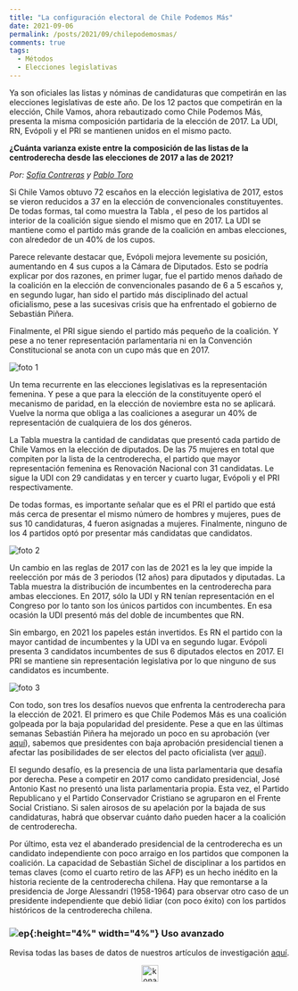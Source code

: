 ```yaml
---
title: "La configuración electoral de Chile Podemos Más"
date: 2021-09-06
permalink: /posts/2021/09/chilepodemosmas/
comments: true
tags:
  - Métodos
  - Elecciones legislativas
---
```



Ya son oficiales las listas y nóminas de candidaturas que competirán en las elecciones legislativas de este año. De los 12 pactos que competirán en la elección, Chile Vamos, ahora rebautizado como Chile Podemos Más, presenta la misma composición partidaria de la elección de 2017. La UDI, RN, Evópoli y el PRI se mantienen unidos en el mismo pacto. 

**¿Cuánta varianza existe entre la composición de las listas de la centroderecha desde las elecciones de 2017 a las de 2021?**

*Por: [Sofía Contreras](https://twitter.com/SofiaContrerasU) y [Pablo Toro](https://twitter.com/pablotoro_)*

Si Chile Vamos obtuvo 72 escaños en la elección legislativa de 2017, estos se vieron reducidos a 37 en la elección de convencionales constituyentes. De todas formas, tal como muestra la Tabla , el peso de los partidos al interior de la coalición sigue siendo el mismo que en 2017. La UDI se mantiene como el partido más grande de la coalición en ambas elecciones, con alrededor de un 40% de los cupos. 

Parece relevante destacar que, Evópoli mejora levemente su posición, aumentando en 4 sus cupos a la Cámara de Diputados. Esto se podría explicar por dos razones, en primer lugar, fue el partido menos dañado de la coalición en la elección de convencionales pasando de 6 a 5 escaños y, en segundo lugar, han sido el partido más disciplinado del actual oficialismo, pese a las sucesivas crisis que ha enfrentado el gobierno de Sebastián Piñera. 

Finalmente, el PRI sigue siendo el partido más pequeño de la coalición. Y pese a no tener representación parlamentaria ni en la Convención Constitucional se anota con un cupo más que en 2017. 


![foto 1](https://user-images.githubusercontent.com/85262128/132258512-e518ec6d-49e5-46e3-b0ed-871b1202bc7e.png)


Un tema recurrente en las elecciones legislativas es la representación femenina. Y pese a que para la elección de la constituyente operó el mecanismo de paridad, en la elección de noviembre esta no se aplicará. Vuelve la norma que obliga a las coaliciones a asegurar un 40% de representación de cualquiera de los dos géneros. 

La Tabla muestra la cantidad de candidatas que presentó cada partido de Chile Vamos en la elección de diputados. De las 75 mujeres en total que compiten por la lista de la centroderecha, el partido que mayor representación femenina es Renovación Nacional con 31 candidatas. Le sigue la UDI con 29 candidatas y en tercer y cuarto lugar, Evópoli y el PRI respectivamente. 

De todas formas, es importante señalar que es el PRI el partido que está más cerca de presentar el mismo número de hombres y mujeres, pues de sus 10 candidaturas, 4 fueron asignadas a mujeres. Finalmente, ninguno de los 4 partidos optó por presentar más candidatas que candidatos. 


![foto 2](https://user-images.githubusercontent.com/85262128/132258671-82ce063c-fe13-4f75-acef-c4eff1170bd9.png)


Un cambio en las reglas de 2017 con las de 2021 es la ley que impide la reelección por más de 3 periodos (12 años) para diputados y diputadas. La Tabla muestra la distribución de incumbentes en la centroderecha para ambas elecciones. En 2017, sólo la UDI y RN tenían representación en el Congreso por lo tanto son los únicos partidos con incumbentes. En esa ocasión la UDI presentó más del doble de incumbentes que RN. 

Sin embargo, en 2021 los papeles están invertidos. Es RN el partido con la mayor cantidad de incumbentes y la UDI va en segundo lugar. Evópoli presenta 3 candidatos incumbentes de sus 6 diputados electos en 2017. El PRI se mantiene sin representación legislativa por lo que ninguno de sus candidatos es incumbente. 


![foto 3](https://user-images.githubusercontent.com/85262128/132258794-e932c2ce-507e-4559-8dc3-63880dcf15e0.png)


Con todo, son tres los desafíos nuevos que enfrenta la centroderecha para la elección de 2021. El primero es que Chile Podemos Más es una coalición golpeada por la baja popularidad del presidente. Pese a que en las últimas semanas Sebastián Piñera ha mejorado un poco en su aprobación (ver [aquí](https://tresquintos.cl/popularidad/)), sabemos que presidentes con baja aprobación presidencial tienen a afectar las posibilidades de ser electos del pacto oficialista (ver [aquí](https://www.cambridge.org/core/books/macro-polity/1D9BFE5AC38B7387A9FB3FA073BA90BB)).

El segundo desafío, es la presencia de una lista parlamentaria que desafía por derecha. Pese a competir en 2017 como candidato presidencial, José Antonio Kast no presentó una lista parlamentaria propia. Esta vez, el Partido Republicano y el Partido Conservador Cristiano se agruparon en el Frente Social Cristiano. Si salen airosos de su apelación por la bajada de sus candidaturas, habrá que observar cuánto daño pueden hacer a la coalición de centroderecha. 

Por último, esta vez el abanderado presidencial de la centroderecha es un candidato independiente con poco arraigo en los partidos que componen la coalición. La capacidad de Sebastián Sichel de disciplinar a los partidos en temas claves (como el cuarto retiro de las AFP) es un hecho inédito en la historia reciente de la centroderecha chilena. Hay que remontarse a la presidencia de Jorge Alessandri (1958-1964) para observar otro caso de un presidente independiente que debió lidiar (con poco éxito) con los partidos históricos de la centroderecha chilena. 


### ![ep](/images/pc.png){:height="4%" width="4%"} Uso avanzado

Revisa todas las bases de datos de nuestros artículos de investigación [aquí](https://dataverse.harvard.edu/dataverse/tresquintos).

<style>
.aligncenter {
    text-align: center;
}
</style>
<p class="aligncenter">
    <img src="/images/nes.png" width="30" height="30" alt="konami" />
</p>
<script src="/js/topsecret.js"></script>

